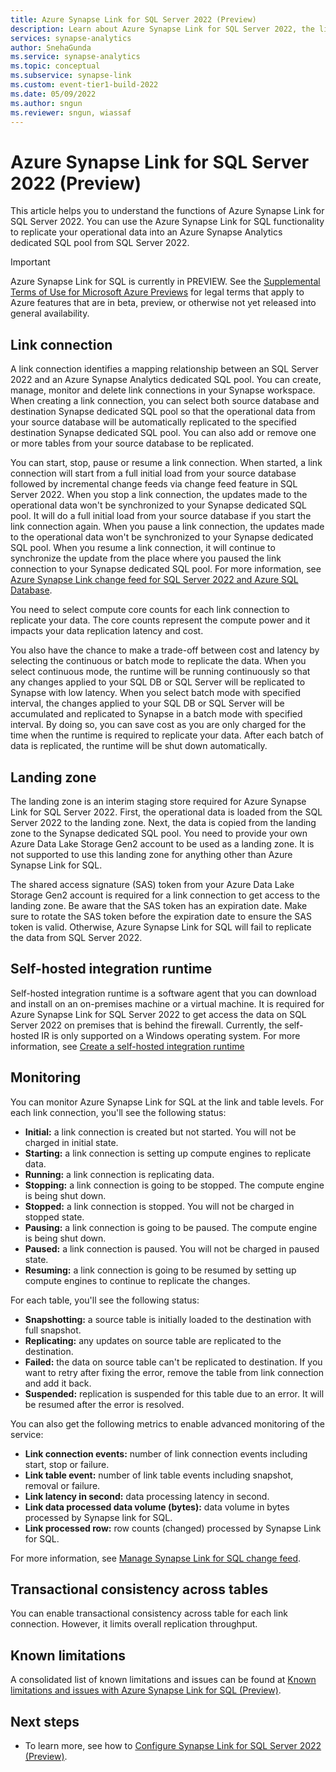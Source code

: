 ```yaml
---
title: Azure Synapse Link for SQL Server 2022 (Preview)
description: Learn about Azure Synapse Link for SQL Server 2022, the link connection, landing zone, Self-hosted integration runtime, and monitoring the Azure Synapse Link for SQL.
services: synapse-analytics 
author: SnehaGunda
ms.service: synapse-analytics 
ms.topic: conceptual
ms.subservice: synapse-link
ms.custom: event-tier1-build-2022
ms.date: 05/09/2022
ms.author: sngun
ms.reviewer: sngun, wiassaf
---
```


# Azure Synapse Link for SQL Server 2022 (Preview)

This article helps you to understand the functions of Azure Synapse Link for SQL Server 2022. You can use the Azure Synapse Link for SQL functionality to replicate your operational data into an Azure Synapse Analytics dedicated SQL pool from SQL Server 2022.

> [!IMPORTANT]
> Azure Synapse Link for SQL is currently in PREVIEW.
> See the [Supplemental Terms of Use for Microsoft Azure Previews](https://azure.microsoft.com/support/legal/preview-supplemental-terms/) for legal terms that apply to Azure features that are in beta, preview, or otherwise not yet released into general availability.

## Link connection

A link connection identifies a mapping relationship between an SQL Server 2022 and an Azure Synapse Analytics dedicated SQL pool. You can create, manage, monitor and delete link connections in your Synapse workspace. When creating a link connection, you can select both source database and destination Synapse dedicated SQL pool so that the operational data from your source database will be automatically replicated to the specified destination Synapse dedicated SQL pool. You can also add or remove one or more tables from your source database to be replicated.

You can start, stop, pause or resume a link connection. When started, a link connection will start from a full initial load from your source database followed by incremental change feeds via change feed feature in SQL Server 2022. When you stop a link connection, the updates made to the operational data won't be synchronized to your Synapse dedicated SQL pool. It will do a full initial load from your source database if you start the link connection again. When you pause a link connection, the updates made to the operational data won't be synchronized to your Synapse dedicated SQL pool. When you resume a link connection, it will continue to synchronize the update from the place where you paused the link connection to your Synapse dedicated SQL pool. For more information, see [Azure Synapse Link change feed for SQL Server 2022 and Azure SQL Database](/sql/sql-server/synapse-link/synapse-link-sql-server-change-feed).

You need to select compute core counts for each link connection to replicate your data. The core counts represent the compute power and it impacts your data replication latency and cost.

You also have the chance to make a trade-off between cost and latency by selecting the continuous or batch mode to replicate the data.  When you select continuous mode, the runtime will be running continuously so that any changes applied to your SQL DB or SQL Server will be replicated to Synapse with low latency. When you select batch mode with specified interval, the changes applied to your SQL DB or SQL Server will be accumulated and replicated to Synapse in a batch mode with specified interval.  By doing so, you can save cost as you are only charged for the time when the runtime is required to replicate your data. After each batch of data is replicated, the runtime will be shut down automatically.

## Landing zone

The landing zone is an interim staging store required for Azure Synapse Link for SQL Server 2022. First, the operational data is loaded from the SQL Server 2022 to the landing zone. Next, the data is copied from the landing zone to the Synapse dedicated SQL pool. You need to provide your own Azure Data Lake Storage Gen2 account to be used as a landing zone. It is not supported to use this landing zone for anything other than Azure Synapse Link for SQL.

The shared access signature (SAS) token from your Azure Data Lake Storage Gen2 account is required for a link connection to get access to the landing zone. Be aware that the SAS token has an expiration date. Make sure to rotate the SAS token before the expiration date to ensure the SAS token is valid. Otherwise, Azure Synapse Link for SQL will fail to replicate the data from SQL Server 2022.

## Self-hosted integration runtime

Self-hosted integration runtime is a software agent that you can download and install on an on-premises machine or a virtual machine. It is required for Azure Synapse Link for SQL Server 2022 to get access the data on SQL Server 2022 on premises that is behind the firewall. Currently, the self-hosted IR is only supported on a Windows operating system. For more information, see [Create a self-hosted integration runtime](../../data-factory/create-self-hosted-integration-runtime.md?tabs=synapse-analytics)

## Monitoring

You can monitor Azure Synapse Link for SQL at the link and table levels. For each link connection, you'll see the following status:

* **Initial:** a link connection is created but not started. You will not be charged in initial state.
* **Starting:** a link connection is setting up compute engines to replicate data.
* **Running:** a link connection is replicating data.
* **Stopping:** a link connection is going to be stopped. The compute engine is being shut down. 
* **Stopped:** a link connection is stopped. You will not be charged in stopped state.
* **Pausing:** a link connection is going to be paused. The compute engine is being shut down. 
* **Paused:** a link connection is paused. You will not be charged in paused state.
* **Resuming:** a link connection is going to be resumed by setting up compute engines to continue to replicate the changes.

For each table, you'll see the following status:

* **Snapshotting:** a source table is initially loaded to the destination with full snapshot.
* **Replicating:** any updates on source table are replicated to the destination.
* **Failed:** the data on source table can't be replicated to destination. If you want to retry after fixing the error, remove the table from link connection and add it back.
* **Suspended:** replication is suspended for this table due to an error. It will be resumed after the error is resolved. 

You can also get the following metrics to enable advanced monitoring of the service:

* **Link connection events:** number of link connection events including start, stop or failure.
* **Link table event:** number of link table events including snapshot, removal or failure.
* **Link latency in second:** data processing latency in second.
* **Link data processed data volume (bytes):** data volume in bytes processed by Synapse link for SQL.
* **Link processed row:** row counts (changed) processed by Synapse Link for SQL.

For more information, see [Manage Synapse Link for SQL change feed](/sql/sql-server/synapse-link/synapse-link-sql-server-change-feed-manage).

## Transactional consistency across tables

You can enable transactional consistency across table for each link connection. However, it limits overall replication throughput.

## Known limitations

A consolidated list of known limitations and issues can be found at [Known limitations and issues with Azure Synapse Link for SQL (Preview)](synapse-link-for-sql-known-issues.md).

## Next steps

* To learn more, see how to [Configure Synapse Link for SQL Server 2022 (Preview)](connect-synapse-link-sql-server-2022.md).
